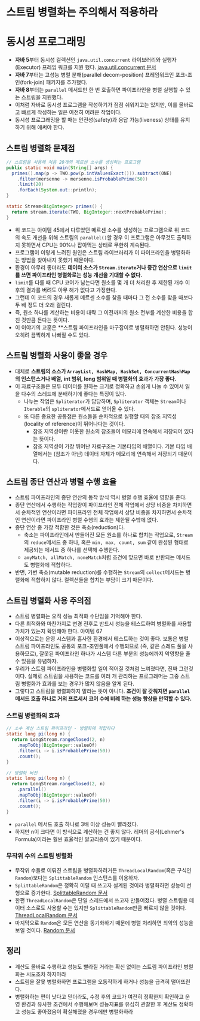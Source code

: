 # 스트림 병렬화는 주의해서 적용하라

# 동시성 프로그래밍

* **자바 5**부터 동시성 컬렉션인 `java.util.concurrent` 라이브러리와 실행자(Executor) 프레임 워크를 지원 했다.
  [java.util.concurrent 문서](https://docs.oracle.com/javase/8/docs/api/index.html?java/util/concurrent/package-summary.html)
* **자바 7**부터는 고성능 병렬 분해(parallel decom-position) 프레임워크인 포크-조인(fork-join) 패키지를 추가했다.
* **자바 8**부터는 `parallel` 메서드만 한 번 호출하면 파이프라인을 병렬 실행할 수 있는 스트림을 지원했다.    
* 이처럼 자바로 동시성 프로그램을 작성하기가 점점 쉬워지고는 있지만, 이를 올바르고 빠르게 작성하는 일은 여전히 어려운 작업이다.
* 동시성 프로그래밍을 할 때는 안전성(safety)과 응답 가능(liveness) 상태를 유지하기 위해 애써야 한다.

## 스트림 병렬화 문제점

```java
// 스트림을 사용해 처음 20개의 메르센 소수를 생성하는 프로그램
public static void main(String[] args) {
  primes().map(p -> TWO.pow(p.intValuesExact())).subtract(ONE)
    .filter(mersenne -> mersenne.isProbablePrime(50))
    .limit(20)
    .forEach(System.out::println);
}

static Stream<BigInteger> primes() {
  return stream.iterate(TWO, BigInteger::nextProbablePrime);
}
```

* 위 코드는 아이템 45에서 다루었던 메르센 소수를 생성하는 프로그램으로 위 코드의 속도 개선을 위해 스트림의 `parallel()`할 경우
 이 프로그램은 아무것도 출력하지 못하면서 CPU는 90%나 잡아먹는 상태로 무한히 계속된다.
* 프로그램이 이렇게 느려진 원인은 스트림 라이브러리가 이 파이프라인을 병렬화하는 방법을 찾아내지 못했기 때문이다.
* 환경이 아무리 좋더라도 **데이터 소스가 `Stream.iterate`거나 중간 연산으로 `limit`를 쓰면 파이프라인 병렬화로는 성능 개선을
  기대할 수 없다.**
* `limit`를 다룰 때 CPU 코어가 남는다면 원소를 몇 개 더 처리한 후 제한된 개수 이후의 결과를 버려도 아무 해가 없다고 가정한다.
* 그런데 이 코드의 경우 새롭게 메르센 소수를 찾을 때마다 그 전 소수를 찾을 때보다 두 배 정도 더 오래 걸린다.
* 즉, 원소 하나를 계산하는 비용이 대략 그 이전까지의 원소 전부를 계산한 비용을 합친 것만큼 든다는 뜻이다.
* 이 이야기의 교훈은 **스트림 파이프라인을 마구잡이로 병렬화하면 안된다. 성능이 오히려 끔찍하게 나빠질 수도 있다.

## 스트림 병렬화 사용이 좋을 경우

* 대체로 **스트림의 소스가 `ArrayList, HashMap, HashSet, ConcurrentHashMap`의 인스턴스거나 배열, int 범위,
 long 범위일 때 병렬화의 효과가 가장 좋다.**
* 이 자료구조들은 모두 데이터를 원하는 크기로 정확하고 손쉽게 나눌 수 있어서 일을 다수의 스레드에 분배하기에 좋다는 특징이 있다.
  * 나누는 작업은 `Spliterator`가 담당하며, `Spliterator` 객체는 `Stream`이나 `Iterable`의 `spliterator`메서드로
   얻어올 수 있다.
  * 또 다른 중요한 공통점은 원소들을 순차적으로 실행할 때의 참조 지역성(locality of reference)이 뛰어나다는 것이다.
    * 참조 지역성이란 이웃한 원소의 참조들이 메모리에 연속해서 저장되어 있다는 뜻이다.
    * 참조 지역성이 가장 뛰어난 자료구조는 기본타입의 배열이다. 기본 타입 배열에서는 (참조가 아닌) 데이터 자체가 메모리에 연속해서
      저장되기 때문이다.

## 스트림 종단 연산과 병렬 수행 효율

* 스트림 파이프라인의 종단 연산의 동작 방식 역시 병렬 수행 효율에 영향을 준다.
* 종단 연산에서 수행하는 작업량이 파이프라인 전체 작업에서 상당 비중을 차지하면서 순차적인 연산이라면 파이프라인 전체
  작업에서 상당 비중을 차지하면서 순차적인 연산이라면 파이프라인 병렬 수행의 효과는 제한될 수밖에 없다.
* 종단 연산 중 가장 적합한 것은 축소(reduction)다.
  * 축소는 파이프라인에서 만들어진 모든 원소를 하나로 합치는 작업으로, `Stream`의 `reduce`메서드 중 하나, 혹은 `min, max, count, sum`
   같이 완성된 형태로 제공되는 메서드 중 하나를 선택해 수행한다.
  * `amyMatch, allMatch, noneMatch`처럼 조건에 맞으면 바로 반환되는 메서드도 병렬화에 적합하다.
* 반면, 가변 축소(mutable reduction)를 수행하는 `Stream`의 `collect`메서드는 병렬화에 적합하지 않다.
  컬렉션들을 합치는 부담이 크기 때문이다.

## 스트림 병렬화 사용 주의점

* 스트림 병렬화는 오직 성능 최적화 수단임을 기억해야 한다.
* 다른 최적화와 마찬가지로 변경 전후로 반드시 성능을 테스트하여 병렬화를 사용할 가치가 있는지 확인해야 한다. 아이템 67
* 이상적으로는 운영 시스템과 흡사한 환경에서 테스트하는 것이 좋다. 보통은 병렬 스트림 파이프라인도 공통의 포크-조인풀에서 수행되므로
  (즉, 같은 스레드 풀을 사용하므로), 잘못된 파이프라인 하나가 시스템 다른 부분의 성능에까지 악영향을 줄 수 있음을 유념하자.
* 우리가 스트림 파이프라인을 병렬화할 일이 적어질 것처럼 느껴졌다면, 진짜 그런것이다. 실제로 스트림을 사용하는 코드를 여러 개 관리하는 프로그래머는
 그중 스트림 병렬화가 효과를 보는 경우가 많지 않음을 알게 된다.
* 그렇다고 스트림을 병렬화하지 말라는 뜻이 아니다. **조건이 잘 갖춰지면 `parallel` 메서드 호출 하나로 거의 프로세서 코어 수에 비례
  하는 성능 향상을 만끽할 수 있다.**

### 스트림 병렬화의 효과

```java
// 소수 계산 스트림 파이프라인 - 병렬화에 적합하다
static long pi(long n) {
  return LongStream.rangeClosed(2, n)
    .mapToObj(BigInteger::valueOf)
    .filter(i -> i.isProbablePrime(50))
    .count();
}
```

```java
// 병렬화 버전
static long pi(long n) {
  return LongStream.rangeClosed(2, n)
    .parallel()
    .mapToObj(BigInteger::valueOf)
    .filter(i -> i.isProbablePrime(50))
    .count();
}
```

* `parallel` 메서드 호출 하나로 3배 이상 성능이 빨라졌다.
* 하지만 n이 크다면 이 방식으로 계산하는 건 좋지 않다. 레머의 공식(Lehmer's Formula)이라는 훨씬 효율적인 알고리즘이 있기 때문이다.

### 무작위 수의 스트림 병렬화

* 무작위 수들로 이뤄진 스트림을 병렬화하려거든 `ThreadLocalRandom`(혹은 구식인 `Random`)보다는 `SplittableRandom` 인스턴스를
  이용하자.
* `SplittableRandom`은 정확히 이럴 때 쓰고자 설계된 것이라 병렬화하면 성능이 선형으로 증가한다. [SplittableRandom 문서](https://docs.oracle.com/javase/8/docs/api/java/util/SplittableRandom.html)
* 한편 `ThreadLocalRandom`은 단일 스레드에서 쓰고자 만들어졌다. 병렬 스트림용 데이터 소스로도 사용할 수는 있지만
  `SplittableRandom`만큼 빠르지 않을 것이다. [ThreadLocalRandom 문서](https://docs.oracle.com/javase/8/docs/api/java/util/concurrent/ThreadLocalRandom.html)
* 마지막으로 `Random`은 모든 연산을 동기화하기 때문에 병렬 처리하면 최악의 성능을 보일 것이다. [Random 문서](https://docs.oracle.com/javase/8/docs/api/java/util/Random.html)

## 정리

* 계산도 올바로 수행하고 성능도 빨라질 거라는 확신 없이는 스트림 파이프라인 병렬화는 시도조차 하지마라
* 스트림을 잘못 병렬화하면 프로그램을 오동작하게 하거나 성능을 급격히 떨어뜨린다.
* 병렬화하는 편이 낫다고 믿더라도, 수정 후의 코드가 여전히 정확한지 확인하고 운영 환경과 유사한 조건에서 수행해보며 
 성능지표를 유심히 관찰한 후 계산도 정확하고 성능도 좋아졌음이 확실해졌을 경우에만 병렬화하라
